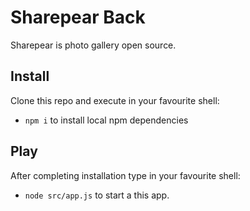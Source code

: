 # Sharepear Back

Sharepear is photo gallery open source.


## Install

Clone this repo and execute in your favourite shell:

* `npm i` to install local npm dependencies


## Play

After completing installation type in your favourite shell:

* `node src/app.js` to start a this app.

